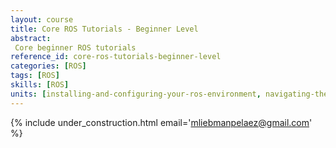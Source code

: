```yaml
---
layout: course
title: Core ROS Tutorials - Beginner Level
abstract:
 Core beginner ROS tutorials
reference_id: core-ros-tutorials-beginner-level
categories: [ROS]
tags: [ROS]
skills: [ROS]
units: [installing-and-configuring-your-ros-environment, navigating-the-ros-filesystem, creating-a-ros-package, building-a-ros-package, understanding-ros-nodes, understanding-ros-topics, understanding-ros-services-and-parameters, understanding-rwt-console-and-roslaunch, using-rosed-to-edit-files-in-ros, creating-a-ros-msg-and-srv, writing-a-simple-publisher-and-subscriber-cpp, writing-a-simple-publisher-and-subscriber-py, examining-the-simple-service-client, recording-and-playing-backdata, getting-started-with-roswtf, navigating-the-ros-wiki]
---
```


{% include under_construction.html email='mliebmanpelaez@gmail.com' %}
